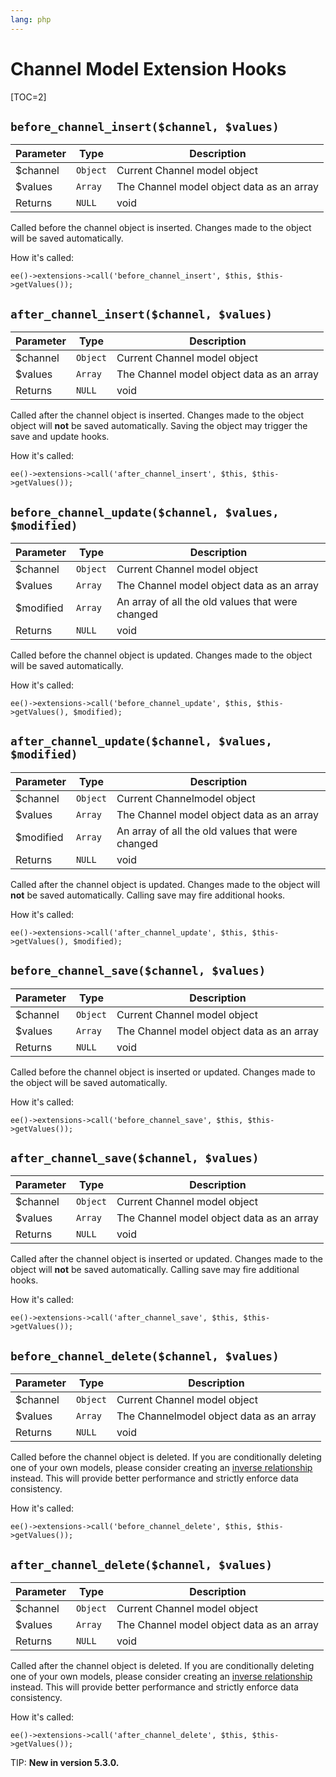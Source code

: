 ```yaml
---
lang: php
---
```


<!--
    This source file is part of the open source project
    ExpressionEngine User Guide (https://github.com/ExpressionEngine/ExpressionEngine-User-Guide)

    @link      https://expressionengine.com/
    @copyright Copyright (c) 2003-2020, Packet Tide, LLC (https://packettide.com)
    @license   https://expressionengine.com/license Licensed under Apache License, Version 2.0
-->

# Channel Model Extension Hooks

[TOC=2]

## `before_channel_insert($channel, $values)`

| Parameter | Type     | Description                                    |
| --------- | -------- | ---------------------------------------------- |
| \$channel | `Object` | Current Channel model object                   |
| \$values  | `Array`  | The Channel model object data as an array      |
| Returns   | `NULL`   | void                                           |

Called before the channel object is inserted. Changes made to the object will be saved automatically.

How it's called:

    ee()->extensions->call('before_channel_insert', $this, $this->getValues());

## `after_channel_insert($channel, $values)`

| Parameter | Type     | Description                                    |
| --------- | -------- | ---------------------------------------------- |
| \$channel | `Object` | Current Channel model object                   |
| \$values  | `Array`  | The Channel model object data as an array      |
| Returns   | `NULL`   | void                                           |

Called after the channel object is inserted. Changes made to the object object will **not** be saved automatically. Saving the object may trigger the save and update hooks.

How it's called:

    ee()->extensions->call('after_channel_insert', $this, $this->getValues());

## `before_channel_update($channel, $values, $modified)`

| Parameter  | Type     | Description                                      |
| ---------- | -------- | ------------------------------------------------ |
| \$channel  | `Object` | Current Channel model object                     |
| \$values   | `Array`  | The Channel model object data as an array        |
| \$modified | `Array`  | An array of all the old values that were changed |
| Returns    | `NULL`   | void                                             |

Called before the channel object is updated. Changes made to the object will be saved automatically.

How it's called:

    ee()->extensions->call('before_channel_update', $this, $this->getValues(), $modified);

## `after_channel_update($channel, $values, $modified)`

| Parameter  | Type     | Description                                      |
| ---------- | -------- | ------------------------------------------------ |
| \$channel  | `Object` | Current Channelmodel object                      |
| \$values   | `Array`  | The Channel model object data as an array        |
| \$modified | `Array`  | An array of all the old values that were changed |
| Returns    | `NULL`   | void                                             |

Called after the channel object is updated. Changes made to the object will **not** be saved automatically. Calling save may fire additional hooks.

How it's called:

    ee()->extensions->call('after_channel_update', $this, $this->getValues(), $modified);

## `before_channel_save($channel, $values)`

| Parameter | Type     | Description                                    |
| --------- | -------- | ---------------------------------------------- |
| \$channel | `Object` | Current Channel model object                   |
| \$values  | `Array`  | The Channel model object data as an array      |
| Returns   | `NULL`   | void                                           |

Called before the channel object is inserted or updated. Changes made to the object will be saved automatically.

How it's called:

    ee()->extensions->call('before_channel_save', $this, $this->getValues());

## `after_channel_save($channel, $values)`

| Parameter | Type     | Description                                    |
| --------- | -------- | ---------------------------------------------- |
| \$channel | `Object` | Current Channel model object                   |
| \$values  | `Array`  | The Channel model object data as an array      |
| Returns   | `NULL`   | void                                           |

Called after the channel object is inserted or updated. Changes made to the object will **not** be saved automatically. Calling save may fire additional hooks.

How it's called:

    ee()->extensions->call('after_channel_save', $this, $this->getValues());

## `before_channel_delete($channel, $values)`

| Parameter | Type     | Description                                    |
| --------- | -------- | ---------------------------------------------- |
| \$channel | `Object` | Current Channel model object                   |
| \$values  | `Array`  | The Channelmodel object data as an array       |
| Returns   | `NULL`   | void                                           |

Called before the channel object is deleted. If you are conditionally deleting one of your own models, please consider creating an [inverse relationship](development/services/model/relating-models.md#inverse-relationships) instead. This will provide better performance and strictly enforce data consistency.

How it's called:

    ee()->extensions->call('before_channel_delete', $this, $this->getValues());

## `after_channel_delete($channel, $values)`

| Parameter | Type     | Description                                    |
| --------- | -------- | ---------------------------------------------- |
| \$channel | `Object` | Current Channel model object                   |
| \$values  | `Array`  | The Channel model object data as an array      |
| Returns   | `NULL`   | void                                           |

Called after the channel object is deleted. If you are conditionally deleting one of your own models, please consider creating an [inverse relationship](development/services/model/relating-models.md#inverse-relationships) instead. This will provide better performance and strictly enforce data consistency.

How it's called:

    ee()->extensions->call('after_channel_delete', $this, $this->getValues());

TIP: **New in version 5.3.0.**
